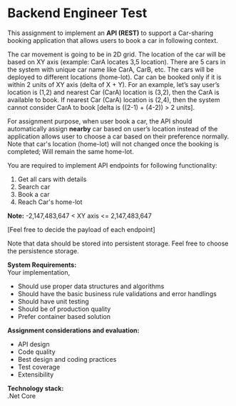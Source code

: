 # Backend Engineer Test

This assignment to implement an **API (REST)** to support a Car-sharing booking application that allows users to book a car in following context. <br />

The car movement is going to be in 2D grid. The location of the car will be based on XY axis (example: CarA locates 3,5 location). 
There are 5 cars in the system with unique car name like CarA, CarB, etc. The cars will be deployed to different locations (home-lot). Car can be booked only if it is within 2 units of XY axis (delta of X + Y). For an example, let’s say user’s location is (1,2) and nearest Car (CarA) location is (3,2), then the CarA is available to book.  If nearest Car (CarA) location is (2,4), then the system cannot consider CarA to book [delta is ((2-1) + (4-2)) > 2 units]. <br />

For assignment purpose, when user book a car, the API should automatically assign **nearby** car based on user’s location instead of the application allows user to choose a car based on their preference normally. Note that car's location (home-lot) will not changed once the booking is completed; Will remain the same home-lot.<br />

You are required to implement API endpoints for following functionality:<br />
1.	Get all cars with details <br />
2.	Search car <br />
3.	Book a car <br />
4.	Reach Car's home-lot <br />

**Note:** -2,147,483,647 < XY axis <= 2,147,483,647

[Feel free to decide the payload of each endpoint]

Note that data should be stored into persistent storage. Feel free to choose the persistence storage. 

**System Requirements:** <br />
Your implementation, <br />
*	Should use proper data structures and algorithms <br />
*	Should have the basic business rule validations and error handlings <br />
*	Should have unit testing <br />
*	Should be of production quality <br />
*	Prefer container based solution <br />

**Assignment considerations and evaluation:**  <br />
*	API design <br />
*	Code quality <br />
*	Best design and coding practices <br />
*	Test coverage <br />
*	Extensibility <br />

**Technology stack:** <br />
.Net Core

